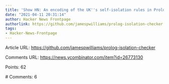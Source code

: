 ```yaml
---
title: 'Show HN: An encoding of the UK''s self-isolation rules in Prolog'
date: "2021-04-11 20:31:14"
author: Hacker News Frontpage
authorlink: https://github.com/jamespwilliams/prolog-isolation-checker
tags:
- Hacker-News-Frontpage
---
```


<p>Article URL: <a href="https://github.com/jamespwilliams/prolog-isolation-checker">https://github.com/jamespwilliams/prolog-isolation-checker</a></p>
<p>Comments URL: <a href="https://news.ycombinator.com/item?id=26773130">https://news.ycombinator.com/item?id=26773130</a></p>
<p>Points: 62</p>
<p># Comments: 6</p>
